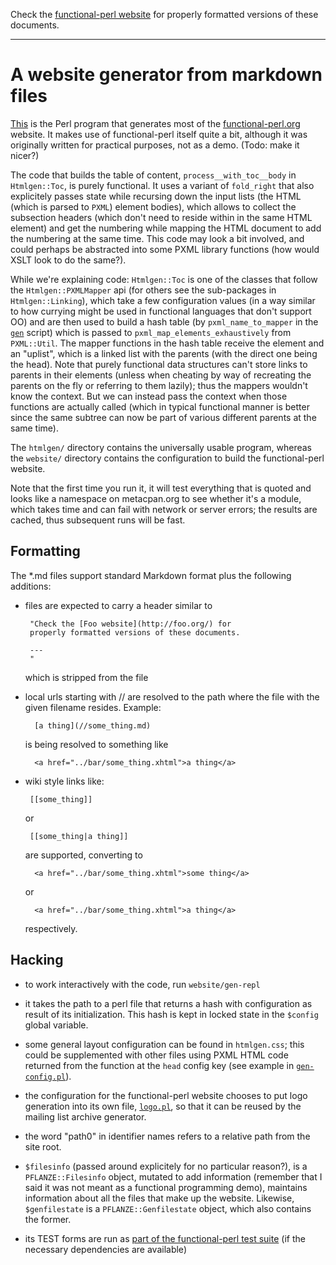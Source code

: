 Check the [functional-perl website](http://functional-perl.org/) for
properly formatted versions of these documents.

---

# A website generator from markdown files

[This](gen) is the Perl program that generates most of the
[functional-perl.org](http://functional-perl.org) website. It makes
use of functional-perl itself quite a bit, although it was originally
written for practical purposes, not as a demo. (Todo: make it nicer?)

The code that builds the table of content, `process__with_toc__body`
in `Htmlgen::Toc`, is purely functional. It uses a variant of
`fold_right` that also explicitely passes state while recursing down
the input lists (the HTML (which is parsed to `PXML`) element bodies),
which allows to collect the subsection headers (which don't need to
reside within in the same HTML element) and get the numbering while
mapping the HTML document to add the numbering at the same time. This
code may look a bit involved, and could perhaps be abstracted into
some PXML library functions (how would XSLT look to do the same?).

While we're explaining code: `Htmlgen::Toc` is one of the classes that
follow the `Htmlgen::PXMLMapper` api (for others see the sub-packages
in `Htmlgen::Linking`), which take a few configuration values (in a
way similar to how currying might be used in functional languages that
don't support OO) and are then used to build a hash table (by
`pxml_name_to_mapper` in the [`gen`](gen) script) which is passed to
`pxml_map_elements_exhaustively` from `PXML::Util`. The mapper
functions in the hash table receive the element and an "uplist", which
is a linked list with the parents (with the direct one being the
head). Note that purely functional data structures can't store links
to parents in their elements (unless when cheating by way of
recreating the parents on the fly or referring to them lazily); thus
the mappers wouldn't know the context. But we can instead pass the
context when those functions are actually called (which in typical
functional manner is better since the same subtree can now be part of
various different parents at the same time).

The `htmlgen/` directory contains the universally usable program,
whereas the `website/` directory contains the configuration to build
the functional-perl website.

Note that the first time you run it, it will test everything that is
quoted and looks like a namespace on metacpan.org to see whether it's
a module, which takes time and can fail with network or server errors;
the results are cached, thus subsequent runs will be fast.

## Formatting

The *.md files support standard Markdown format plus the following
additions:

 - files are expected to carry a header similar to

        "Check the [Foo website](http://foo.org/) for
        properly formatted versions of these documents.

        ---
        "

   which is stripped from the file

 - local urls starting with // are resolved to the path where the file
    with the given filename resides. Example:

         [a thing](//some_thing.md)

   is being resolved to something like

         <a href="../bar/some_thing.xhtml">a thing</a>

 - wiki style links like:

        [[some_thing]]

   or

        [[some_thing|a thing]]

   are supported, converting to

         <a href="../bar/some_thing.xhtml">some thing</a>

   or

         <a href="../bar/some_thing.xhtml">a thing</a>

   respectively.


## Hacking

* to work interactively with the code, run `website/gen-repl`

* it takes the path to a perl file that returns a hash with
  configuration as result of its initialization. This hash is kept in
  locked state in the `$config` global variable.

* some general layout configuration can be found in `htmlgen.css`;
  this could be supplemented with other files using PXML HTML code
  returned from the function at the `head` config key (see example in
  [`gen-config.pl`](../website/gen-config.pl)).

* the configuration for the functional-perl website chooses to put
  logo generation into its own file, [`logo.pl`](../website/logo.pl),
  so that it can be reused by the mailing list archive generator.

* the word "path0" in identifier names refers to a relative path from
  the site root.

* `$filesinfo` (passed around explicitely for no particular reason?),
  is a `PFLANZE::Filesinfo` object, mutated to add information
  (remember that I said it was not meant as a functional programming
  demo), maintains information about all the files that make up the website.
  Likewise, `$genfilestate` is a `PFLANZE::Genfilestate` object, which
  also contains the former.

* its TEST forms are run as [part of the functional-perl test
  suite](../t/htmlgen) (if the necessary dependencies are available)

